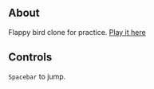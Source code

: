 
About
-----

Flappy bird clone for practice. [Play it here](http://averagemarcus.github.io/FlappyBen/)

Controls
--------

`Spacebar` to jump.
